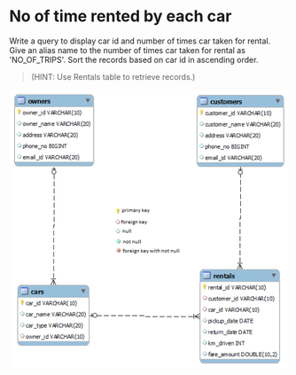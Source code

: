 # No of time rented by each car

Write a query to display car id and number of times car taken for rental. Give an alias name to the number of times car taken for rental as 'NO_OF_TRIPS'. Sort the records based on car id in ascending order.

> (HINT: Use Rentals table to retrieve records.)

![database diagram](../../../database_2.png)